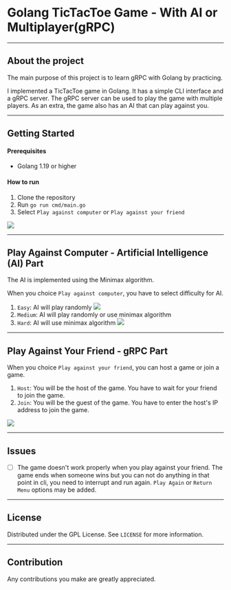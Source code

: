 # Golang TicTacToe Game - With AI or Multiplayer(gRPC)

---

## About the project

The main purpose of this project is to learn gRPC with Golang by practicing.

I implemented a TicTacToe game in Golang. It has a simple CLI interface and a gRPC server. The gRPC server can be used to play the game with multiple players. As an extra, the game also has an AI that can play against you.

---

## Getting Started

#### Prerequisites

- Golang 1.19 or higher

#### How to run

1. Clone the repository
2. Run `go run cmd/main.go`
3. Select `Play against computer` or `Play against your friend`

![](https://i.ibb.co/1MmdR36/Screenshot-2023-02-15-at-01-53-00.png)

---

## Play Against Computer - Artificial Intelligence (AI) Part

The AI is implemented using the Minimax algorithm.

When you choice `Play against computer`, you have to select difficulty for AI.

1. `Easy`: AI will play randomly
   ![](https://s3.gifyu.com/images/ezgif.com-video-to-gif5.gif)
2. `Medium`: AI will play randomly or use minimax algorithm
3. `Hard`: AI will use minimax algorithm
   ![](https://s3.gifyu.com/images/ezgif.com-video-to-gif6.gif)

---

## Play Against Your Friend - gRPC Part

When you choice `Play against your friend`, you can host a game or join a game.

1. `Host`: You will be the host of the game. You have to wait for your friend to join the game.
2. `Join`: You will be the guest of the game. You have to enter the host's IP address to join the game.

![](https://s9.gifyu.com/images/ezgif.com-video-to-gif4.gif)

---

## Issues

- [ ] The game doesn't work properly when you play against your friend. The game ends when someone wins but you can not do anything in that point in cli, you need to interrupt and run again. `Play Again` or `Return Menu` options may be added.

---

## License

Distributed under the GPL License. See `LICENSE` for more information.

---

## Contribution

Any contributions you make are greatly appreciated.
